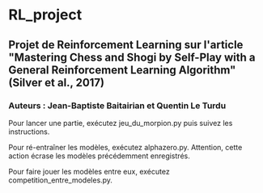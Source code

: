 # RL_project
## Projet de Reinforcement Learning sur l'article "Mastering Chess and Shogi by Self-Play with a General Reinforcement Learning Algorithm" (Silver et al., 2017)
### Auteurs : Jean-Baptiste Baitairian et Quentin Le Turdu

Pour lancer une partie, exécutez jeu_du_morpion.py puis suivez les instructions.

Pour ré-entraîner les modèles, exécutez alphazero.py. Attention, cette action écrase les modèles précédemment enregistrés.

Pour faire jouer les modèles entre eux, exécutez competition_entre_modeles.py.

